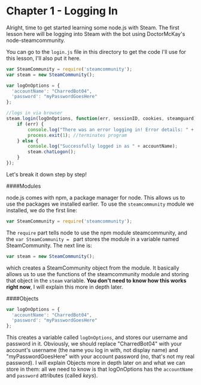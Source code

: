 # Chapter 1 - Logging In

Alright, time to get started learning some node.js with Steam. The first lesson here will be logging into Steam with the bot using DoctorMcKay's node-steamcommunity.

You can go to the `login.js` file in this directory to get the code I'll use for this lesson, I'll also put it here.

```js
var SteamCommunity = require('steamcommunity');
var steam = new SteamCommunity();

var logOnOptions = {
  'accountName': "CharredBot04",
  'password': "myPasswordGoesHere"
};

//logs in via browser
steam.login(logOnOptions, function(err, sessionID, cookies, steamguard) {
	if (err) {
		console.log("There was an error logging in! Error details: " + err.message);
		process.exit(1); //terminates program
	} else {
		console.log("Successfully logged in as " + accountName);
		steam.chatLogon();
	}
});
```

Let's break it down step by step!

####Modules

node.js comes with npm, a package manager for node. This allows us to use the packages we installed earlier. To use the `steamcommunity` module we installed, we do the first line:

```js
var SteamCommunity = require('steamcommunity');
```

The `require` part tells node to use the npm module steamcommunity, and the `var SteamCommunity = ` part stores the module in a variable named SteamCommunity. The next line is:

```js
var steam = new SteamCommunity();
```

which creates a SteamCommunity object from the module. It basically allows us to use the functions of the steamcommunity module and storing that object in the `steam` variable. **You don't need to know how this works right now**, I will explain this more in depth later.

####Objects

```js
var logOnOptions = {
  'accountName': "CharredBot04",
  'password': "myPasswordGoesHere"
};
```

This creates a variable called `logOnOptions`, and stores our username and password in it. Obviously, we should replace "CharredBot04" with your account's username (the name you log in with, not display name) and "myPasswordGoesHere" with your account password (no, that's not my real password). I will explain Objects more in depth later on and what we can store in them: all we need to know is that logOnOptions has the `accountName` and `password` attributes (called *keys*).

